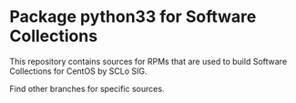 # Package python33 for Software Collections

This repository contains sources for RPMs that are used
to build Software Collections for CentOS by SCLo SIG.

Find other branches for specific sources.
